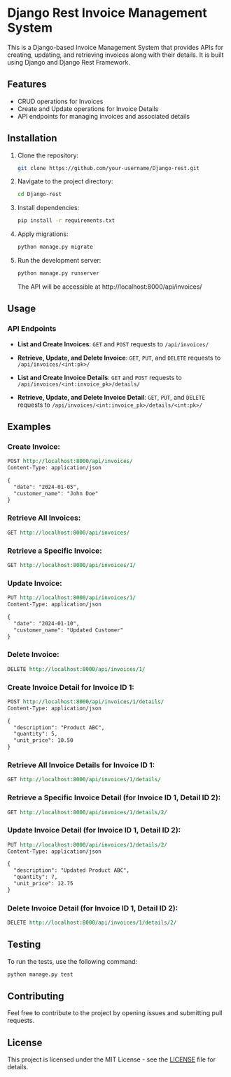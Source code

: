 
# Django Rest Invoice Management System

This is a Django-based Invoice Management System that provides APIs for creating, updating, and retrieving invoices along with their details. It is built using Django and Django Rest Framework.

## Features

- CRUD operations for Invoices
- Create and Update operations for Invoice Details
- API endpoints for managing invoices and associated details

## Installation

1. Clone the repository:

   ```bash
   git clone https://github.com/your-username/Django-rest.git
   ```

2. Navigate to the project directory:

   ```bash
   cd Django-rest
   ```

3. Install dependencies:

   ```bash
   pip install -r requirements.txt
   ```

4. Apply migrations:

   ```bash
   python manage.py migrate
   ```

5. Run the development server:

   ```bash
   python manage.py runserver
   ```

   The API will be accessible at http://localhost:8000/api/invoices/

## Usage

### API Endpoints

- **List and Create Invoices**: `GET` and `POST` requests to `/api/invoices/`

- **Retrieve, Update, and Delete Invoice**: `GET`, `PUT`, and `DELETE` requests to `/api/invoices/<int:pk>/`

- **List and Create Invoice Details**: `GET` and `POST` requests to `/api/invoices/<int:invoice_pk>/details/`

- **Retrieve, Update, and Delete Invoice Detail**: `GET`, `PUT`, and `DELETE` requests to `/api/invoices/<int:invoice_pk>/details/<int:pk>/`

## Examples

### Create Invoice:

```rest
POST http://localhost:8000/api/invoices/
Content-Type: application/json

{
  "date": "2024-01-05",
  "customer_name": "John Doe"
}
```

### Retrieve All Invoices:

```rest
GET http://localhost:8000/api/invoices/
```

### Retrieve a Specific Invoice:

```rest
GET http://localhost:8000/api/invoices/1/
```

### Update Invoice:

```rest
PUT http://localhost:8000/api/invoices/1/
Content-Type: application/json

{
  "date": "2024-01-10",
  "customer_name": "Updated Customer"
}
```

### Delete Invoice:

```rest
DELETE http://localhost:8000/api/invoices/1/
```

### Create Invoice Detail for Invoice ID 1:

```rest
POST http://localhost:8000/api/invoices/1/details/
Content-Type: application/json

{
  "description": "Product ABC",
  "quantity": 5,
  "unit_price": 10.50
}
```

### Retrieve All Invoice Details for Invoice ID 1:

```rest
GET http://localhost:8000/api/invoices/1/details/
```

### Retrieve a Specific Invoice Detail (for Invoice ID 1, Detail ID 2):

```rest
GET http://localhost:8000/api/invoices/1/details/2/
```

### Update Invoice Detail (for Invoice ID 1, Detail ID 2):

```rest
PUT http://localhost:8000/api/invoices/1/details/2/
Content-Type: application/json

{
  "description": "Updated Product ABC",
  "quantity": 7,
  "unit_price": 12.75
}
```

### Delete Invoice Detail (for Invoice ID 1, Detail ID 2):

```rest
DELETE http://localhost:8000/api/invoices/1/details/2/
```


## Testing

To run the tests, use the following command:

```bash
python manage.py test
```

## Contributing

Feel free to contribute to the project by opening issues and submitting pull requests.

## License

This project is licensed under the MIT License - see the [LICENSE](LICENSE) file for details.
